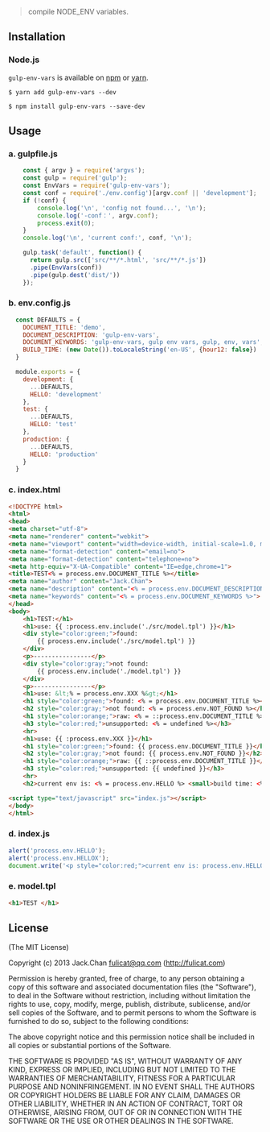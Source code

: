 

> compile NODE_ENV variables.


## Installation

### Node.js

`gulp-env-vars` is available on [npm](http://npmjs.org) or [yarn](https://yarnpkg.com).

    $ yarn add gulp-env-vars --dev
    
    $ npm install gulp-env-vars --save-dev

## Usage

### a. gulpfile.js

```js
    const { argv } = require('argvs');
    const gulp = require('gulp');
    const EnvVars = require('gulp-env-vars');
    const conf = require('./env.config')[argv.conf || 'development'];
    if (!conf) {
        console.log('\n', 'config not found...', '\n');
        console.log('-conf：', argv.conf);
        process.exit(0);
    }
    console.log('\n', 'current conf:', conf, '\n');

    gulp.task('default', function() {
      return gulp.src(['src/**/*.html', 'src/**/*.js'])
      .pipe(EnvVars(conf))
      .pipe(gulp.dest('dist/'))
    });

```



### b. env.config.js

```js
  const DEFAULTS = {
    DOCUMENT_TITLE: 'demo',
    DOCUMENT_DESCRIPTION: 'gulp-env-vars',
    DOCUMENT_KEYWORDS: 'gulp-env-vars, gulp env vars, gulp, env, vars',
    BUILD_TIME: (new Date()).toLocaleString('en-US', {hour12: false})
  }

  module.exports = {
    development: {
      ...DEFAULTS,
      HELLO: 'development'
    },
    test: {
      ...DEFAULTS,
      HELLO: 'test'
    },
    production: {
      ...DEFAULTS,
      HELLO: 'production'
    }
  }
```

### c. index.html

```html
<!DOCTYPE html>
<html>
<head>
<meta charset="utf-8">
<meta name="renderer" content="webkit">
<meta name="viewport" content="width=device-width, initial-scale=1.0, maximum-scale=1.0, user-scalable=0">
<meta name="format-detection" content="email=no">
<meta name="format-detection" content="telephone=no">
<meta http-equiv="X-UA-Compatible" content="IE=edge,chrome=1">
<title>TEST<% = process.env.DOCUMENT_TITLE %></title>
<meta name="author" content="Jack.Chan">
<meta name="description" content="<% = process.env.DOCUMENT_DESCRIPTION %>">
<meta name="keywords" content="<% = process.env.DOCUMENT_KEYWORDS %>">
</head>
<body>
	<h1>TEST:</h1>
	<h1>use: {{ :process.env.include('./src/model.tpl') }}</h1>
	<div style="color:green;">found: 
		{{ process.env.include('./src/model.tpl') }}
	</div>
	<p>----------------</p>
	<div style="color:gray;">not found: 
		{{ process.env.include('./model.tpl') }}
	</div>
	<p>----------------</p>
	<h1>use: &lt;% = process.env.XXX %&gt;</h1>
	<h1 style="color:green;">found: <% = process.env.DOCUMENT_TITLE %></h1>
	<h2 style="color:gray;">not found: <% = process.env.NOT_FOUND %></h2>
	<h1 style="color:orange;">raw: <% = ::process.env.DOCUMENT_TITLE %></h1>
	<h3 style="color:red;">unsupported: <% = undefined %></h3>
	<hr>
	<h1>use: {{ :process.env.XXX }}</h1>
	<h1 style="color:green;">found: {{ process.env.DOCUMENT_TITLE }}</h1>
	<h2 style="color:gray;">not found: {{ process.env.NOT_FOUND }}</h2>
	<h1 style="color:orange;">raw: {{ ::process.env.DOCUMENT_TITLE }}</h1>
	<h3 style="color:red;">unsupported: {{ undefined }}</h3>
	<hr>
	<h2>current env is: <% = process.env.HELLO %> <small>build time: <%=process.env.BUILD_TIME%></small></h2>

<script type="text/javascript" src="index.js"></script>
</body>
</html>

```

### d. index.js

```js
alert('process.env.HELLO');
alert('process.env.HELLOX');
document.write('<p style="color:red;">current env is: process.env.HELLO <small>build time: process.env.BUILD_TIME</small></p>');

```

### e. model.tpl

```html
<h1>TEST </h1>
```


## License

(The MIT License)

Copyright (c) 2013 Jack.Chan <fulicat@qq.com> (http://fulicat.com)

Permission is hereby granted, free of charge, to any person obtaining a copy
of this software and associated documentation files (the "Software"), to deal
in the Software without restriction, including without limitation the rights
to use, copy, modify, merge, publish, distribute, sublicense, and/or sell
copies of the Software, and to permit persons to whom the Software is
furnished to do so, subject to the following conditions:

The above copyright notice and this permission notice shall be included in
all copies or substantial portions of the Software.

THE SOFTWARE IS PROVIDED "AS IS", WITHOUT WARRANTY OF ANY KIND, EXPRESS OR
IMPLIED, INCLUDING BUT NOT LIMITED TO THE WARRANTIES OF MERCHANTABILITY,
FITNESS FOR A PARTICULAR PURPOSE AND NONINFRINGEMENT. IN NO EVENT SHALL THE
AUTHORS OR COPYRIGHT HOLDERS BE LIABLE FOR ANY CLAIM, DAMAGES OR OTHER
LIABILITY, WHETHER IN AN ACTION OF CONTRACT, TORT OR OTHERWISE, ARISING FROM,
OUT OF OR IN CONNECTION WITH THE SOFTWARE OR THE USE OR OTHER DEALINGS IN
THE SOFTWARE.